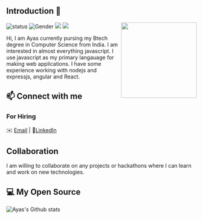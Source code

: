 ## Introduction 👋
<!--https://user-images.githubusercontent.com/5713670/87202985-820dcb80-c2b6-11ea-9f56-7ec461c497c3.gif-->
<img align='right' src='https://octodex.github.com/images/daftpunktocat-thomas.gif' width='200"'>

![status](https://img.shields.io/badge/status-up-brightgreen) ![Gender](https://img.shields.io/badge/gender-%F0%9F%A4%B5-lightgrey) ![](https://img.shields.io/badge/Relationship-Taken-green) ![](https://visitor-badge.glitch.me/badge?page_id=github.com/the-pro)

Hi, I am Ayas currently pursing my Btech degree in Computer Science from India. I am interested in almost everything javascript. I use javascript as my primary langauage for making web applications. I have some experience working with nodejs and expressjs, angular and React.

## 📫 Connect with me
### For Hiring 
✉️ [Email](mailto:rockingayas13@gmail.com) | 💬[LinkedIn](https://linkedin.com/in/ayas-behera-4a806262)

## Collaboration
I am willing to collaborate on any projects or hackathons where I can learn and work on new technologies.

<!--
**the-pro/the-pro** is a ✨ _special_ ✨ repository because its `README.md` (this file) appears on your GitHub profile.

Here are some ideas to get you started:

- 🔭 I’m currently working on ...
- 🌱 I’m currently learning ...
- 👯 I’m looking to collaborate on ...
- 🤔 I’m looking for help with ...
- 💬 Ask me about ...
- 📫 How to reach me: ...
- 😄 Pronouns: ...
- ⚡ Fun fact: ...
-->
## 💻 My Open Source
![Ayas's Github stats](https://github-readme-stats.vercel.app/api?username=the-pro&show_icons=true)
